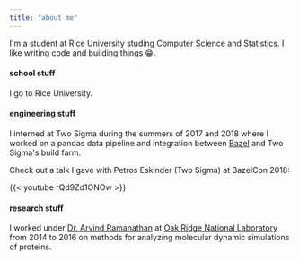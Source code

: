 ```yaml
---
title: "about me"
---
```


I'm a student at Rice University studing Computer Science and Statistics.  I
like writing code and building things :grin:.

#### school stuff

I go to Rice University.

#### engineering stuff

I interned at Two Sigma during the summers of 2017 and 2018 where I worked on a
pandas data pipeline and integration between [Bazel](https://bazel.build) and
Two Sigma's build farm.  

Check out a talk I gave with Petros Eskinder (Two Sigma) at BazelCon 2018:

{{< youtube rQd9Zd1ONOw >}}

#### research stuff

I worked under [Dr. Arvind
Ramanathan](https://www.ornl.gov/staff-profile/arvind-ramanathan) at [Oak Ridge
National Laboratory](https://www.ornl.gov) from 2014 to 2016 on methods for 
analyzing molecular dynamic simulations of proteins.

